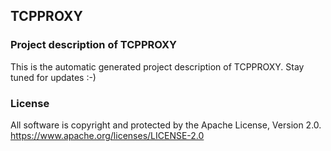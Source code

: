 ## TCPPROXY
### Project description of TCPPROXY
This is the automatic generated project description of TCPPROXY. Stay tuned for updates :-)
### License
All software is copyright and protected by the Apache License, Version 2.0.
https://www.apache.org/licenses/LICENSE-2.0